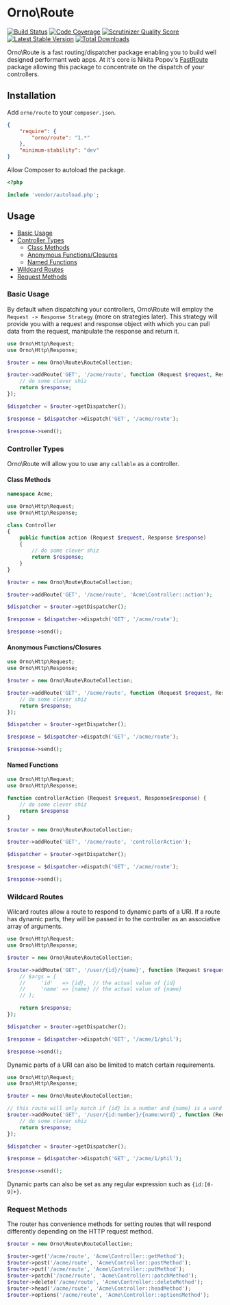 # Orno\Route

[![Build Status](https://travis-ci.org/orno/route.png?branch=master)](https://travis-ci.org/orno/route)
[![Code Coverage](https://scrutinizer-ci.com/g/orno/route/badges/coverage.png?s=79362898649cdc823bebfc309db57306debb3673)](https://scrutinizer-ci.com/g/orno/route/)
[![Scrutinizer Quality Score](https://scrutinizer-ci.com/g/orno/route/badges/quality-score.png?s=a11cf213102e6a0c37b81ce60401ecf2a9555a51)](https://scrutinizer-ci.com/g/orno/route/)
[![Latest Stable Version](https://poser.pugx.org/orno/route/v/stable.png)](https://packagist.org/packages/orno/route)
[![Total Downloads](https://poser.pugx.org/orno/route/downloads.png)](https://packagist.org/packages/orno/route)

Orno\Route is a fast routing/dispatcher package enabling you to build well designed performant web apps. At it's core is Nikita Popov's [FastRoute](https://github.com/nikic/FastRoute) package allowing this package to concentrate on the dispatch of your controllers.

## Installation

Add `orno/route` to your `composer.json`.

```json
{
    "require": {
        "orno/route": "1.*"
    },
    "minimum-stability": "dev"
}
```

Allow Composer to autoload the package.

```php
<?php

include 'vendor/autoload.php';
```

## Usage

- [Basic Usage](#basic-usage)
- [Controller Types](#controller-types)
    - [Class Methods](#class-methods)
    - [Anonymous Functions/Closures](#anonymous-functionsclosures)
    - [Named Functions](#name-functions)
- [Wildcard Routes](#wildcard-routes)
- [Request Methods](#request-methods)

### Basic Usage

By default when dispatching your controllers, Orno\Route will employ the `Request -> Response Strategy` (more on strategies later). This strategy will provide you with a request and response object with which you can pull data from the request, manipulate the response and return it.

```php
use Orno\Http\Request;
use Orno\Http\Response;

$router = new Orno\Route\RouteCollection;

$router->addRoute('GET', '/acme/route', function (Request $request, Response $response) {
    // do some clever shiz
    return $response;
});

$dispatcher = $router->getDispatcher();

$response = $dispatcher->dispatch('GET', '/acme/route');

$response->send();
```

### Controller Types

Orno\Route will allow you to use any `callable` as a controller.

#### Class Methods

```php
namespace Acme;

use Orno\Http\Request;
use Orno\Http\Response;

class Controller
{
    public function action (Request $request, Response $response)
    {
        // do some clever shiz
        return $response;
    }
}
```

```php
$router = new Orno\Route\RouteCollection;

$router->addRoute('GET', '/acme/route', 'Acme\Controller::action');

$dispatcher = $router->getDispatcher();

$response = $dispatcher->dispatch('GET', '/acme/route');

$response->send();
```

#### Anonymous Functions/Closures

```php
use Orno\Http\Request;
use Orno\Http\Response;

$router = new Orno\Route\RouteCollection;

$router->addRoute('GET', '/acme/route', function (Request $request, Response $response) {
    // do some clever shiz
    return $response;
});

$dispatcher = $router->getDispatcher();

$response = $dispatcher->dispatch('GET', '/acme/route');

$response->send();
```

#### Named Functions

```php
use Orno\Http\Request;
use Orno\Http\Response;

function controllerAction (Request $request, Response$response) {
    // do some clever shiz
    return $response
}

$router = new Orno\Route\RouteCollection;

$router->addRoute('GET', '/acme/route', 'controllerAction');

$dispatcher = $router->getDispatcher();

$response = $dispatcher->dispatch('GET', '/acme/route');

$response->send();
```

### Wildcard Routes

Wilcard routes allow a route to respond to dynamic parts of a URI. If a route has dynamic parts, they will be passed in to the controller as an associative array of arguments.

```php
use Orno\Http\Request;
use Orno\Http\Response;

$router = new Orno\Route\RouteCollection;

$router->addRoute('GET', '/user/{id}/{name}', function (Request $request, Response $response, array $args) {
    // $args = [
    //     'id'   => {id},  // the actual value of {id}
    //     'name' => {name} // the actual value of {name}
    // ];

    return $response;
});

$dispatcher = $router->getDispatcher();

$response = $dispatcher->dispatch('GET', '/acme/1/phil');

$response->send();
```

Dynamic parts of a URI can also be limited to match certain requirements.

```php
use Orno\Http\Request;
use Orno\Http\Response;

$router = new Orno\Route\RouteCollection;

// this route will only match if {id} is a number and {name} is a word
$router->addRoute('GET', '/user/{id:number}/{name:word}', function (Request $request, Response $response, array $args) {
    // do some clever shiz
    return $response;
});

$dispatcher = $router->getDispatcher();

$response = $dispatcher->dispatch('GET', '/acme/1/phil');

$response->send();
```

Dynamic parts can also be set as any regular expression such as `{id:[0-9]+}`.

### Request Methods

The router has convenience methods for setting routes that will respond differently depending on the HTTP request method.

```php
$router = new Orno\Route\RouteCollection;

$router->get('/acme/route', 'Acme\Controller::getMethod');
$router->post('/acme/route', 'Acme\Controller::postMethod');
$router->put('/acme/route', 'Acme\Controller::putMethod');
$router->patch('/acme/route', 'Acme\Controller::patchMethod');
$router->delete('/acme/route', 'Acme\Controller::deleteMethod');
$router->head('/acme/route', 'Acme\Controller::headMethod');
$router->options('/acme/route', 'Acme\Controller::optionsMethod');
```
